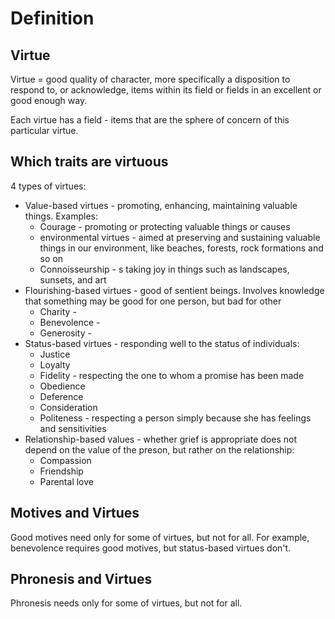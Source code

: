 # Definition

## Virtue

Virtue = good quality of character, more specifically a disposition to respond to, or acknowledge, items within its field or fields in an excellent or good enough way.

Each virtue has a field - items that are the sphere of concern of this particular virtue.

## Which traits are virtuous

4 types of virtues:
- Value-based virtues - promoting, enhancing, maintaining valuable things. Examples:
	- Courage - promoting or protecting valuable things or causes
	- environmental virtues - aimed at preserving and sustaining valuable things in our environment, like beaches, forests, rock formations and so on
	- Connoisseurship - s taking joy in things such as landscapes, sunsets, and art
- Flourishing-based virtues - good of sentient beings. Involves knowledge that something may be good for one person, but bad for other
	- Charity - 
	- Benevolence - 
	- Generosity - 
- Status-based virtues - responding well to the status of individuals:
	- Justice
	- Loyalty
	- Fidelity - respecting the one to whom a promise has been made
	- Obedience
	- Deference
	- Consideration
	- Politeness - respecting a person simply because she has feelings and sensitivities
- Relationship-based values - whether grief is appropriate does not depend on the value of the preson, but rather on the relationship:
	- Compassion
	- Friendship
	- Parental love

## Motives and Virtues

Good motives need only for some of virtues, but not for all. For example, benevolence requires good motives, but status-based virtues don't.

## Phronesis and Virtues

Phronesis needs only for some of virtues, but not for all.